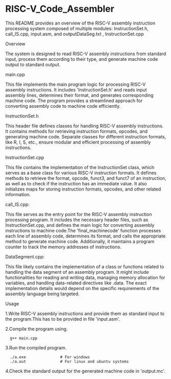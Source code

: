 # RISC-V_Code_Assembler
This README provides an overview of the RISC-V assembly instruction processing system composed of multiple modules: InstructionSet.h, call_IS.cpp, input.asm, and outputDataSeg.txt , InstructionSet.cpp

Overview

The system is designed to read RISC-V assembly instructions from standard input, process them according to their type, and generate machine code output to standard output.


main.cpp

This file implements the main program logic for processing RISC-V assembly instructions. It includes 'InstructionSet.h' and reads input assembly lines, determines their format, and generates corresponding machine code. The program provides a streamlined approach for converting assembly code to machine code efficiently.


InstructionSet.h

 This header file defines classes for handling RISC-V assembly instructions. It contains methods for retrieving instruction formats, opcodes, and generating machine code. Separate classes for different instruction formats, like R, I, S, etc., ensure modular and efficient processing of assembly instructions.


InstructionSet.cpp

 This file contains the implementation of the InstructionSet class, which serves as a base class for various RISC-V instruction formats. It defines methods to retrieve the format, opcode, funct3, and funct7 of an instruction, as well as to check if the instruction has an immediate value. It also initializes maps for storing instruction formats, opcodes, and other related information.


call_IS.cpp:

This file serves as the entry point for the RISC-V assembly instruction processing program. It includes the necessary header files, such as InstructionSet.cpp, and defines the main logic for converting assembly instructions to machine code.The 'final_machinecode' function processes each line of assembly code, determines its format, and calls the appropriate method to generate machine code. Additionally, it maintains a program counter to track the memory addresses of instructions.



DataSegment.cpp:

This file likely contains the implementation of a class or functions related to handling the data segment of an assembly program. It might include functionalities for reading and writing data, managing memory allocation for variables, and handling data-related directives like .data. The exact implementation details would depend on the specific requirements of the assembly language being targeted.



Usage

1.Write RISC-V assembly instructions and provide them as standard input to the program.This has to be provided in file 'input.asm'.

2.Compile the program using.
                     
      g++ main.cpp

3.Run the compiled program. 

      ./a.exe               # For windows
      ./a.out               # For linux and ubuntu systems

4.Check the standard output for the generated machine code in 'output.mc'.
